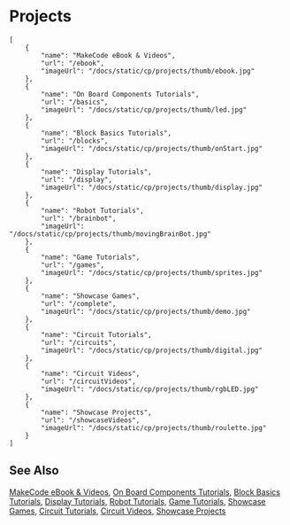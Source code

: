 # Projects

```codecard
[
    {
        "name": "MakeCode eBook & Videos",
        "url": "/ebook",
        "imageUrl": "/docs/static/cp/projects/thumb/ebook.jpg"
    },
    {
        "name": "On Board Components Tutorials",
        "url": "/basics",
        "imageUrl": "/docs/static/cp/projects/thumb/led.jpg"
    },
    {
        "name": "Block Basics Tutorials",
        "url": "/blocks",
        "imageUrl": "/docs/static/cp/projects/thumb/onStart.jpg"
    },
    {
        "name": "Display Tutorials",
        "url": "/display",
        "imageUrl": "/docs/static/cp/projects/thumb/display.jpg"
    },
    {
        "name": "Robot Tutorials",
        "url": "/brainbot",
        "imageUrl": "/docs/static/cp/projects/thumb/movingBrainBot.jpg"
    },
    {
        "name": "Game Tutorials",
        "url": "/games",
        "imageUrl": "/docs/static/cp/projects/thumb/sprites.jpg"
    },
    {
        "name": "Showcase Games",
        "url": "/complete",
        "imageUrl": "/docs/static/cp/projects/thumb/demo.jpg"
    },
    {
        "name": "Circuit Tutorials",
        "url": "/circuits",
        "imageUrl": "/docs/static/cp/projects/thumb/digital.jpg"
    },
    {
        "name": "Circuit Videos",
        "url": "/circuitVideos",
        "imageUrl": "/docs/static/cp/projects/thumb/rgbLED.jpg"
    },
    {
        "name": "Showcase Projects",
        "url": "/showcaseVideos",
        "imageUrl": "/docs/static/cp/projects/thumb/roulette.jpg"
    }
]
```

## See Also

[MakeCode eBook & Videos](/ebook),
[On Board Components Tutorials](/basics),
[Block Basics Tutorials](/blocks),
[Display Tutorials](/display),
[Robot Tutorials](/brainbot),
[Game Tutorials](/games),
[Showcase Games](/complete),
[Circuit Tutorials](/circuits),
[Circuit Videos](/circuitVideos),
[Showcase Projects](/showcaseVideos)

